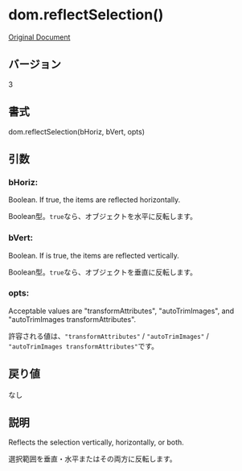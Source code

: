# dom.reflectSelection()

[Original Document](http://help.adobe.com/en_US/fireworks/cs/extend/WS5b3ccc516d4fbf351e63e3d1183c94856c-7c1e.html)

## バージョン

3

## 書式

dom.reflectSelection(bHoriz, bVert, opts)

## 引数
     
### bHoriz:

Boolean. If true, the items are reflected horizontally.

Boolean型。```true```なら、オブジェクトを水平に反転します。

### bVert:

Boolean. If is true, the items are reflected vertically.

Boolean型。```true```なら、オブジェクトを垂直に反転します。

### opts:

Acceptable values are "transformAttributes", "autoTrimImages", and "autoTrimImages transformAttributes".

許容される値は、```"transformAttributes"``` / ```"autoTrimImages"``` / ```"autoTrimImages transformAttributes"```です。

## 戻り値

なし

## 説明

Reflects the selection vertically, horizontally, or both.

選択範囲を垂直・水平またはその両方に反転します。

